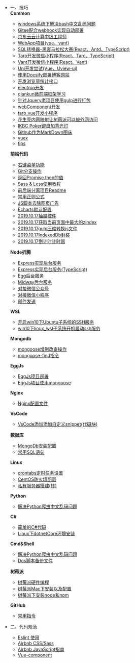 <!--
 * @Author: 柯军

 * @Date: 2019-08-13 12:17:44

 * @Description:
 -->

* 一、技巧  
  **Common**
    * [windows系统下解决bash中文乱码问题](src/md/common)
    * [Gitee配合webhook实现自动部署](src/md/ci/gitee)
    * [京东云云计算中级工程师](src/md/certificate)
    * [WebApp项目(vue、vant)](src/md/mzqh5)
    * [SQL转换器-黑客马拉松大赛(React、Antd、TypeScript)](src/md/sql_translate)
    * [Taro开发微信小程序(React、Taro、TypeScript)](src/md/taro_wechat)
    * [Vant开发微信小程序(React、Vant)](src/md/vant_wechat)
    * [Uni开发尝试(Vue、Uview-ui)](src/md/uni_prod)
    * [使用Docsify部署博客网站](src/md/docsify)
    * [开发浏览量统计接口](src/md/views)
    * [electron开发](src/md/electron)
    * [qiankun微前端框架学习](src/md/qiankun)
    * [针对Jquery老项目使用gulp进行打包](src/md/gulp)
    * [webComponent开发](src/md/webComponent)
    * [taro_vue开发小程序](src/md/taro_vue)
    * [花生壳内网映射让树莓派可以被外网访问](src/study/花生壳内网映射让树莓派可以被外网访问)
    * [IKBC Poker键盘加背光灯](src/skill/keyboard)
    * [Github作为MarkDown图床](src/study/githubWithMD)
    * [vuex](src/md/vuex)
    * [tips](src/md/tips)

  **前端代码**
  
    * [右键菜单功能](src/study/vue右键菜单)
    * [Git分支操作](src/study/gitskill)
    * [返回Promise.then的值](src/study/返回Promise.then的值)
    * [Sass & Less使用教程](src/study/Sass&Less)
    * [前后端分离项目Readme](src/study/qmhbddffli)
    * [常用正则公式](src/study/vfze)
    * [JS脚本去除网页广告](src/study/noads)
    * [Echarts默认配置](src/study/echart)
    * [2019.10.17抽屉控件](src/study/2019.10.17抽屉控件)
    * [2019.10.17获取当前页面中最大的zindex](src/study/2019.10.17获取当前页面中最大的zindex)
    * [2019.10.17gulp压缩转换js文件](src/study/2019.10.17gulp压缩转换js文件)
    * [2019.10.17IndexedDb封装](src/study/2019.10.17IndexedDb封装)
    * [2019.10.17倒计时计时器](src/study/2019.10.17倒计时计时器)
  
  **Node折腾**

    * [Express实现后台服务](src/md/node/express)
    * [Express实现后台服务(TypeScript)](src/md/node/express_typescript)
    * [Egg后台服务](src/md/node/egg)
    * [Midway后台服务](src/md/node/midway)
    * [对接微信公众号](src/md/node/weChat)
    * [对接微信小程序](src/md/node/mini)
    * [邮件发送](src/md/node/mail)

  **WSL**
    * [开启win10下Ubuntu子系统的SSH服务](src/md/wsl/开启win10下Ubuntu子系统的SSH服务)
    * [win10下linux_wsl子系统开机启动ssh服务](src/md/wsl/win10_linux_wsl子系统开机启动ssh服务)
  
  **Mongodb**
  
    * [mongoose增删改查操作](src/study/mongoose)
    * [mongoose-find指令](src/md/mongodb/find)
  
  **EggJs**
  
    * [EggJs项目部署](src/study/eggjsDeploy)
    * [EggJs项目使用mongoose](src/study/eggjsMongoose)
  
  **Nginx**
    * [Nginx配置文件](src/md/nginx/config.md) 
  
  **VsCode**
    * [VsCode添加添加自定义snippet(代码块)](src/study/vscodeblock)
  
  **数据库**
    * [MongoDb安装配置](src/study/Mongodb安装配置)
    * [常用SQL语句](src/study/sql)
  
  **Linux**
    * [crontabs定时任务设置](src/study/crontabs定时任务)
    * [CentOS防火墙配置](src/study/centosfhhoqd)
    * [私有服务器搭建(转)](src/study/setgitlib)
  
  **Python**
    * [解决Python爬虫中文乱码问题](src/study/pythonsp)
  
  **C#**
    * [简单的C#代码](src/study/csharpcode)
    * [Linux下dotnetCore环境安装](src/study/dotnetCore)
  
  **Cmd&Shell**
    * [解决Python爬虫中文乱码问题](src/study/pythonsp)
    * [Dos脚本备份文件](src/study/dosbackup)
  
  **树莓派**
    * [树莓派硬件编程](src/study/raspi)
    * [树莓派Mac下安装以及配置](src/study/树莓派Mac下安装以及配置)
    * [树莓派下安装node和npm](src/study/树莓派下安装node和npm)
  
  **GitHub**
    * [常用指令](src/study/githubCmd)
  
* 二、代码规范
  * [Eslint 使用](src/norm/Eslint)
  * [Airbnb CSS/Sass](src/norm/Css)
  * [Airbnb JavaScript指南](src/norm/JavaScript)
  * [Vue-component](src/norm/Vue-component)
